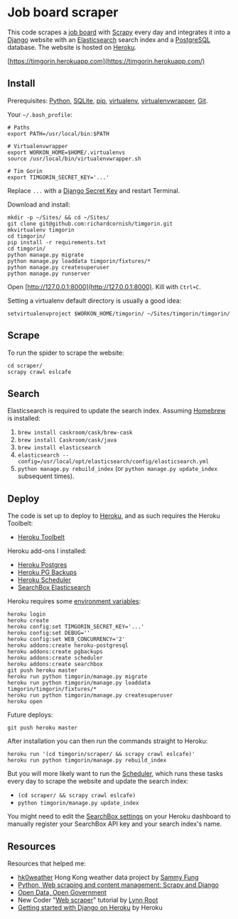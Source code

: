 # Job board scraper

This code scrapes a [job board](http://www.eslcafe.com/jobs/korea/) with [Scrapy](http://scrapy.org/) every day and integrates it into a [Django](https://www.djangoproject.com/) website with an [Elasticsearch](http://www.elasticsearch.org/) search index and a [PostgreSQL](http://www.postgresql.org/) database. The website is hosted on [Heroku](https://www.heroku.com/).

[https://timgorin.herokuapp.com](https://timgorin.herokuapp.com/)

## Install

Prerequisites: [Python](https://www.python.org/), [SQLite](https://www.sqlite.org/), [pip](https://pip.pypa.io/), [virtualenv](https://virtualenv.readthedocs.org/), [virtualenvwrapper](https://virtualenvwrapper.readthedocs.org/), [Git](http://git-scm.com/).

Your `~/.bash_profile`:

```
# Paths
export PATH=/usr/local/bin:$PATH

# Virtualenvwrapper
export WORKON_HOME=$HOME/.virtualenvs
source /usr/local/bin/virtualenvwrapper.sh

# Tim Gorin
export TIMGORIN_SECRET_KEY='...'
```

Replace `...` with a [Django Secret Key](http://www.miniwebtool.com/django-secret-key-generator/) and restart Terminal.

Download and install:

```
mkdir -p ~/Sites/ && cd ~/Sites/
git clone git@github.com:richardcornish/timgorin.git
mkvirtualenv timgorin
cd timgorin/
pip install -r requirements.txt
cd timgorin/
python manage.py migrate
python manage.py loaddata timgorin/fixtures/*
python manage.py createsuperuser
python manage.py runserver
```

Open [http://127.0.0.1:8000](http://127.0.0.1:8000). Kill with `Ctrl+C`.

Setting a virtualenv default directory is usually a good idea:

```
setvirtualenvproject $WORKON_HOME/timgorin/ ~/Sites/timgorin/timgorin/
```

## Scrape

To run the spider to scrape the website:

```
cd scraper/
scrapy crawl eslcafe
```

## Search

Elasticsearch is required to update the search index. Assuming [Homebrew](http://brew.sh/) is installed:

1. `brew install caskroom/cask/brew-cask`
2. `brew install Caskroom/cask/java`
3. `brew install elasticsearch`
4. `elasticsearch --config=/usr/local/opt/elasticsearch/config/elasticsearch.yml`
5. `python manage.py rebuild_index` (or `python manage.py update_index` subsequent times).

## Deploy

The code is set up to deploy to [Heroku](https://www.heroku.com/), and as such requires the Heroku Toolbelt:

- [Heroku Toolbelt](https://toolbelt.heroku.com/)

Heroku add-ons I installed:

- [Heroku Postgres](https://addons.heroku.com/heroku-postgresql)
- [Heroku PG Backups](https://addons.heroku.com/pgbackups)
- [Heroku Scheduler](https://addons.heroku.com/scheduler)
- [SearchBox Elasticsearch](https://addons.heroku.com/searchbox)

Heroku requires some [environment variables](https://devcenter.heroku.com/articles/config-vars):

```
heroku login
heroku create
heroku config:set TIMGORIN_SECRET_KEY='...'
heroku config:set DEBUG=''
heroku config:set WEB_CONCURRENCY='2'
heroku addons:create heroku-postgresql
heroku addons:create pgbackups
heroku addons:create scheduler
heroku addons:create searchbox
git push heroku master
heroku run python timgorin/manage.py migrate
heroku run python timgorin/manage.py loaddata timgorin/timgorin/fixtures/*
heroku run python timgorin/manage.py createsuperuser
heroku open
```

Future deploys:

```
git push heroku master
```

After installation you can then run the commands straight to Heroku:

```
heroku run '(cd timgorin/scraper/ && scrapy crawl eslcafe)'
heroku run python timgorin/manage.py rebuild_index
```

But you will more likely want to run the [Scheduler](https://scheduler.heroku.com/dashboard), which runs these tasks every day to scrape the website and update the search index:

- `(cd scraper/ && scrapy crawl eslcafe)`
- `python timgorin/manage.py update_index`

You might need to edit the [SearchBox settings](https://dashboard.searchly.com/6886/indices) on your Heroku dashboard to manually register your SearchBox API key and your search index's name.

## Resources

Resources that helped me:

- [hk0weather](https://github.com/sammyfung/hk0weather) Hong Kong weather data project by [Sammy Fung](http://sammy.hk/)
- [Python, Web scraping and content management: Scrapy and Django](http://www.slideshare.net/sammyfung/python-web-scraping-and-content-management-scrapy-and-django)
- [Open Data, Open Government](http://www.slideshare.net/sammyfung/hk0weather-barcamp)
- New Coder "[Web scraper](http://newcoder.io/scrape/)" tutorial by [Lynn Root](http://www.roguelynn.com/)
- [Getting started with Django on Heroku](https://devcenter.heroku.com/articles/getting-started-with-django) by Heroku
